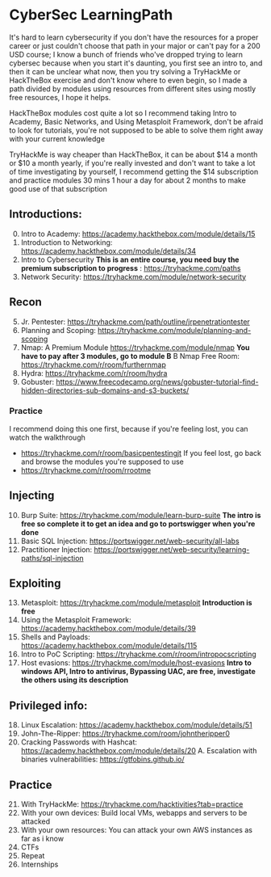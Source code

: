 # CyberSec LearningPath

It's hard to learn cybersecurity if you don't have the resources for a proper career or just couldn't choose that path in your major or can't pay for a 200 USD course; I know a bunch of friends who've dropped trying to learn cybersec because when you start it's daunting, you first see an intro to, and then it can be unclear what now, then you try solving a TryHackMe or HackTheBox exercise and don't know where to even begin, so I made a path divided by modules using resources from different sites using mostly free resources, I hope it helps.

HackTheBox modules cost quite a lot so I recommend taking Intro to Academy, Basic Networks, and Using Metasploit Framework, don't be afraid to look for tutorials, you're not supposed to be able to solve them right away with your current knowledge

TryHackMe is way cheaper than HackTheBox, it can be about $14 a month or $10 a month yearly, if you're really invested and don't want to take a lot of time investigating by yourself, I recommend getting the $14 subscription and practice modules 30 mins 1 hour a day for about 2 months to make good use of that subscription

## Introductions:
0. Intro to Academy: https://academy.hackthebox.com/module/details/15
1. Introduction to Networking: https://academy.hackthebox.com/module/details/34
2. Intro to Cybersecurity **This is an entire course, you need buy the premium subscription to progress** : https://tryhackme.com/paths
3. Network Security: https://tryhackme.com/module/network-security

## Recon
5. Jr. Pentester: https://tryhackme.com/path/outline/jrpenetrationtester
6. Planning and Scoping: https://tryhackme.com/module/planning-and-scoping
7. Nmap:
       A Premium Module https://tryhackme.com/module/nmap **You have to pay after 3 modules, go to module B**
       B Nmap Free Room: https://tryhackme.com/r/room/furthernmap
8. Hydra: https://tryhackme.com/r/room/hydra
9. Gobuster: https://www.freecodecamp.org/news/gobuster-tutorial-find-hidden-directories-sub-domains-and-s3-buckets/

### Practice 
I recommend doing this one first, because if you're feeling lost, you can watch the walkthrough
* https://tryhackme.com/r/room/basicpentestingjt
If you feel lost, go back and browse the modules you're supposed to use
* https://tryhackme.com/r/room/rrootme

## Injecting
10. Burp Suite: https://tryhackme.com/module/learn-burp-suite **The intro is free so complete it to get an idea and go to portswigger when you're done**
11. Basic SQL Injection: https://portswigger.net/web-security/all-labs
12. Practitioner Injection: https://portswigger.net/web-security/learning-paths/sql-injection

## Exploiting
13. Metasploit: https://tryhackme.com/module/metasploit **Introduction is free**
14. Using the Metasploit Framework: https://academy.hackthebox.com/module/details/39
15. Shells and Payloads: https://academy.hackthebox.com/module/details/115
16. Intro to PoC Scripting: https://tryhackme.com/r/room/intropocscripting
17. Host evasions: https://tryhackme.com/module/host-evasions **Intro to windows API, Intro to antivirus, Bypassing UAC, are free, investigate the others using its description**

## Privileged info:
18. Linux Escalation: https://academy.hackthebox.com/module/details/51 
19. John-The-Ripper: https://tryhackme.com/room/johntheripper0
20. Cracking Passwords with Hashcat: https://academy.hackthebox.com/module/details/20
A. Escalation with binaries vulnerabilities: https://gtfobins.github.io/
## Practice
21. With TryHackMe: https://tryhackme.com/hacktivities?tab=practice
22. With your own devices: Build local VMs, webapps and servers to be attacked
23. With your own resources: You can attack your own AWS instances as far as i know 
24. CTFs
25. Repeat
26. Internships
